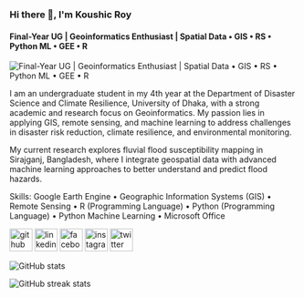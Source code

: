 ### Hi there 👋, I'm Koushic Roy
#### Final-Year UG | Geoinformatics Enthusiast | Spatial Data • GIS • RS • Python ML • GEE • R
![Final-Year UG | Geoinformatics Enthusiast | Spatial Data • GIS • RS • Python ML • GEE • R](https://media.licdn.com/dms/image/v2/D5616AQEa0gag1fiw0g/profile-displaybackgroundimage-shrink_350_1400/B56ZlIZ7.pJ4AY-/0/1757856384291?e=1762992000&v=beta&t=w2vEXSA0WB5AcpR9oMUKi6G287TRSvZ77yvL92pW8Gc)

I am an undergraduate student in my 4th year at the Department of Disaster Science and Climate Resilience, University of Dhaka, with a strong academic and research focus on Geoinformatics. My passion lies in applying GIS, remote sensing, and machine learning to address challenges in disaster risk reduction, climate resilience, and environmental monitoring.

My current research explores fluvial flood susceptibility mapping in Sirajganj, Bangladesh, where I integrate geospatial data with advanced machine learning approaches to better understand and predict flood hazards.

Skills: Google Earth Engine • Geographic Information Systems (GIS) • Remote Sensing • R (Programming Language) •  Python (Programming Language) • Python Machine Learning • Microsoft Office



[<img src='https://cdn.jsdelivr.net/npm/simple-icons@3.0.1/icons/github.svg' alt='github' height='40'>](https://github.com/koushicroy2022)  [<img src='https://cdn.jsdelivr.net/npm/simple-icons@3.0.1/icons/linkedin.svg' alt='linkedin' height='40'>](https://www.linkedin.com/in/https://www.linkedin.com/in/koushicroy//)  [<img src='https://cdn.jsdelivr.net/npm/simple-icons@3.0.1/icons/facebook.svg' alt='facebook' height='40'>](https://www.facebook.com/https://www.facebook.com/koushicroy2022)  [<img src='https://cdn.jsdelivr.net/npm/simple-icons@3.0.1/icons/instagram.svg' alt='instagram' height='40'>](https://www.instagram.com/https://www.instagram.com/koushic_roy//)  [<img src='https://cdn.jsdelivr.net/npm/simple-icons@3.0.1/icons/twitter.svg' alt='twitter' height='40'>](https://twitter.com/https://x.com/KoushicRoy)  

![GitHub stats](https://github-readme-stats.vercel.app/api?username=koushicroy2022&show_icons=true)  

![GitHub streak stats](https://streak-stats.demolab.com/?user=koushicroy2022)  

